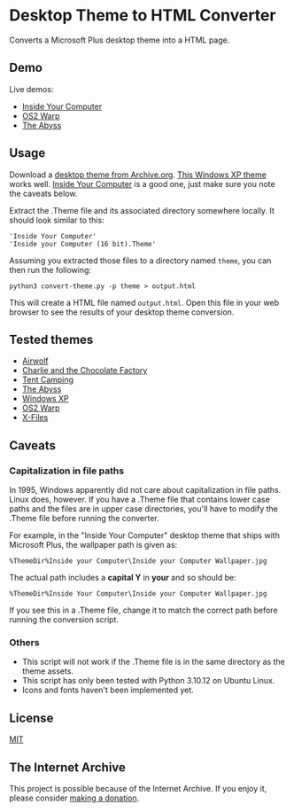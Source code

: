 # Desktop Theme to HTML Converter

Converts a Microsoft Plus desktop theme into a HTML page.

## Demo

Live demos:

* [Inside Your Computer](https://ruscoe.org/theme2html/inside)
* [OS2 Warp](https://ruscoe.org/theme2html/os2/)
* [The Abyss](https://ruscoe.org/theme2html/abyss/)

## Usage

Download a [desktop theme from Archive.org](https://archive.org/details/windowsdesktopthemes).
[This Windows XP theme](https://archive.org/details/nikev1) works well.
[Inside Your Computer](https://archive.org/details/inside_201808) is a good one,
just make sure you note the caveats below.

Extract the .Theme file and its associated directory somewhere locally. It should
look similar to this:

```
'Inside Your Computer'
'Inside your Computer (16 bit).Theme'
```

Assuming you extracted those files to a directory named `theme`, you can then run
the following:

`python3 convert-theme.py -p theme > output.html`

This will create a HTML file named `output.html`. Open this file in your web browser
to see the results of your desktop theme conversion.

## Tested themes

* [Airwolf](https://archive.org/details/airwolf_202004)
* [Charlie and the Chocolate Factory](https://archive.org/details/chchocmv)
* [Tent Camping](https://archive.org/details/camping_202005)
* [The Abyss](https://archive.org/details/abyss-x3)
* [Windows XP](https://archive.org/details/nikev1)
* [OS2 Warp](https://archive.org/details/theme_os2_warp_202005)
* [X-Files](https://archive.org/details/win95_Xfiles_202005)

## Caveats

### Capitalization in file paths

In 1995, Windows apparently did not care about capitalization in file paths.
Linux does, however. If you have a .Theme file that contains lower case paths and
the files are in upper case directories, you'll have to modify the .Theme file
before running the converter.

For example, in the "Inside Your Computer" desktop theme that ships with Microsoft
Plus, the wallpaper path is given as:

`%ThemeDir%Inside your Computer\Inside your Computer Wallpaper.jpg`

The actual path includes a **capital Y** in **your** and so should be:

`%ThemeDir%Inside Your Computer\Inside your Computer Wallpaper.jpg`

If you see this in a .Theme file, change it to match the correct path before
running the conversion script.

### Others

* This script will not work if the .Theme file is in the same directory as the theme assets.
* This script has only been tested with Python 3.10.12 on Ubuntu Linux.
* Icons and fonts haven't been implemented yet.

## License

[MIT](https://mit-license.org)

## The Internet Archive

This project is possible because of the Internet Archive. If you enjoy it, please
consider [making a donation](https://archive.org/donate).
